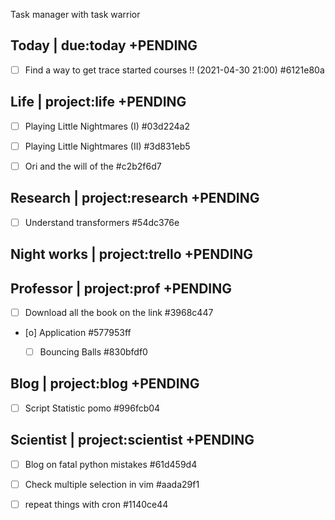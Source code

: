  Task manager with task warrior

## Today | due:today +PENDING
* [ ] Find a way to get trace started courses !! (2021-04-30 21:00)  #6121e80a


## Life | project:life +PENDING
* [ ] Playing Little Nightmares (I)  #03d224a2
* [ ] Playing Little Nightmares (II)  #3d831eb5
* [ ] Ori and the will of the  #c2b2f6d7



## Research | project:research +PENDING
* [ ] Understand transformers  #54dc376e


## Night works | project:trello +PENDING



## Professor | project:prof +PENDING
* [ ] Download all the book on the link  #3968c447
* [o] Application  #577953ff
    * [ ] Bouncing Balls  #830bfdf0



## Blog | project:blog +PENDING
* [ ] Script Statistic pomo  #996fcb04

## Scientist | project:scientist +PENDING
* [ ] Blog on fatal python mistakes  #61d459d4
* [ ] Check multiple selection in vim  #aada29f1
* [ ] repeat things with cron  #1140ce44


